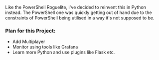 Like the PowerShell Roguelite, I've decided to reinvent this in Python instead. The PowerShell one was quickly getting out of hand due to the constraints of PowerShell being utilised in a way it's not supposed to be.

### Plan for this Project:

- Add Multiplayer
- Monitor using tools like Grafana
- Learn more Python and use plugins like Flask etc.